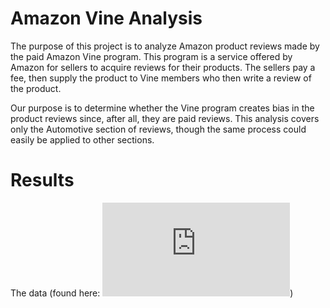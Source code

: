 # Amazon Vine Analysis
The purpose of this project is to analyze Amazon product reviews made by the paid Amazon Vine program. This program is a service offered by Amazon for sellers to acquire reviews for their products. The sellers pay a fee, then supply the product to Vine members who then write a review of the product.

Our purpose is to determine whether the Vine program creates bias in the product reviews since, after all, they are paid reviews. This analysis covers only the Automotive section of reviews, though the same process could easily be applied to other sections. 

# Results
The data (found here: ![Amazon Review datasets]( https://s3.amazonaws.com/amazon-reviews-pds/tsv/index.txt))

